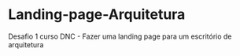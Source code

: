 # Landing-page-Arquitetura
Desafio 1 curso DNC - Fazer uma landing page para um escritório de arquitetura
